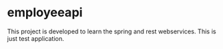 # employeeapi
This project is developed to learn the spring and rest webservices. This is just test application.
